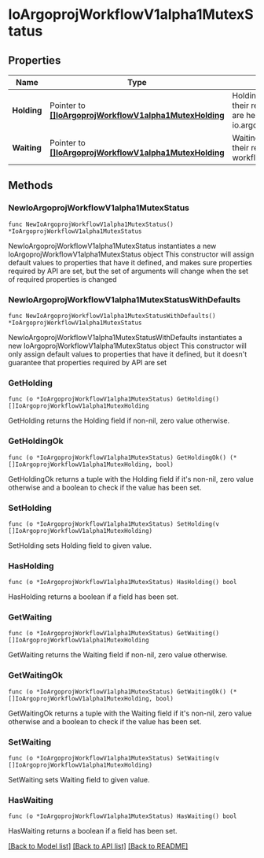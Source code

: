 # IoArgoprojWorkflowV1alpha1MutexStatus

## Properties

Name | Type | Description | Notes
------------ | ------------- | ------------- | -------------
**Holding** | Pointer to [**[]IoArgoprojWorkflowV1alpha1MutexHolding**](IoArgoprojWorkflowV1alpha1MutexHolding.md) | Holding is a list of mutexes and their respective objects that are held by mutex lock for this io.argoproj.workflow.v1alpha1. | [optional] 
**Waiting** | Pointer to [**[]IoArgoprojWorkflowV1alpha1MutexHolding**](IoArgoprojWorkflowV1alpha1MutexHolding.md) | Waiting is a list of mutexes and their respective objects this workflow is waiting for. | [optional] 

## Methods

### NewIoArgoprojWorkflowV1alpha1MutexStatus

`func NewIoArgoprojWorkflowV1alpha1MutexStatus() *IoArgoprojWorkflowV1alpha1MutexStatus`

NewIoArgoprojWorkflowV1alpha1MutexStatus instantiates a new IoArgoprojWorkflowV1alpha1MutexStatus object
This constructor will assign default values to properties that have it defined,
and makes sure properties required by API are set, but the set of arguments
will change when the set of required properties is changed

### NewIoArgoprojWorkflowV1alpha1MutexStatusWithDefaults

`func NewIoArgoprojWorkflowV1alpha1MutexStatusWithDefaults() *IoArgoprojWorkflowV1alpha1MutexStatus`

NewIoArgoprojWorkflowV1alpha1MutexStatusWithDefaults instantiates a new IoArgoprojWorkflowV1alpha1MutexStatus object
This constructor will only assign default values to properties that have it defined,
but it doesn't guarantee that properties required by API are set

### GetHolding

`func (o *IoArgoprojWorkflowV1alpha1MutexStatus) GetHolding() []IoArgoprojWorkflowV1alpha1MutexHolding`

GetHolding returns the Holding field if non-nil, zero value otherwise.

### GetHoldingOk

`func (o *IoArgoprojWorkflowV1alpha1MutexStatus) GetHoldingOk() (*[]IoArgoprojWorkflowV1alpha1MutexHolding, bool)`

GetHoldingOk returns a tuple with the Holding field if it's non-nil, zero value otherwise
and a boolean to check if the value has been set.

### SetHolding

`func (o *IoArgoprojWorkflowV1alpha1MutexStatus) SetHolding(v []IoArgoprojWorkflowV1alpha1MutexHolding)`

SetHolding sets Holding field to given value.

### HasHolding

`func (o *IoArgoprojWorkflowV1alpha1MutexStatus) HasHolding() bool`

HasHolding returns a boolean if a field has been set.

### GetWaiting

`func (o *IoArgoprojWorkflowV1alpha1MutexStatus) GetWaiting() []IoArgoprojWorkflowV1alpha1MutexHolding`

GetWaiting returns the Waiting field if non-nil, zero value otherwise.

### GetWaitingOk

`func (o *IoArgoprojWorkflowV1alpha1MutexStatus) GetWaitingOk() (*[]IoArgoprojWorkflowV1alpha1MutexHolding, bool)`

GetWaitingOk returns a tuple with the Waiting field if it's non-nil, zero value otherwise
and a boolean to check if the value has been set.

### SetWaiting

`func (o *IoArgoprojWorkflowV1alpha1MutexStatus) SetWaiting(v []IoArgoprojWorkflowV1alpha1MutexHolding)`

SetWaiting sets Waiting field to given value.

### HasWaiting

`func (o *IoArgoprojWorkflowV1alpha1MutexStatus) HasWaiting() bool`

HasWaiting returns a boolean if a field has been set.


[[Back to Model list]](../README.md#documentation-for-models) [[Back to API list]](../README.md#documentation-for-api-endpoints) [[Back to README]](../README.md)


